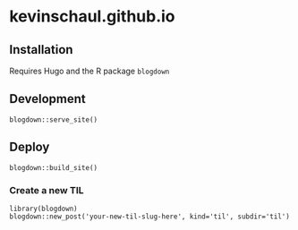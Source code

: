 # kevinschaul.github.io

## Installation

Requires Hugo and the R package `blogdown`

## Development

    blogdown::serve_site()

## Deploy

    blogdown::build_site()

### Create a new TIL

```
library(blogdown)
blogdown::new_post('your-new-til-slug-here', kind='til', subdir='til')
```
